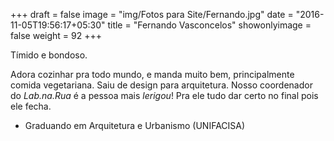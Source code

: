 +++
draft = false
image = "img/Fotos para Site/Fernando.jpg"
date = "2016-11-05T19:56:17+05:30"
title = "Fernando Vasconcelos"
showonlyimage = false
weight = 92
+++

Tímido e bondoso.
<!--more-->

Adora cozinhar pra todo mundo, e manda muito bem, principalmente comida vegetariana. Saiu de design para arquitetura. Nosso coordenador do *Lab.na.Rua* é a pessoa mais *lerigou*! Pra ele tudo dar certo no final pois ele fecha.

* Graduando em Arquitetura e Urbanismo (UNIFACISA)
